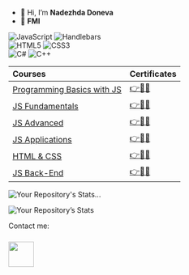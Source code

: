 - 👋 Hi, I’m **Nadezhda Doneva**
- 👀 **FMI**

![JavaScript](https://img.shields.io/badge/javascript-%23323330.svg?style=for-the-badge&logo=javascript&logoColor=%23F7DF1E)
![Handlebars](https://img.shields.io/badge/Handlebars%20js-f0772b?style=for-the-badge&logo=handlebarsdotjs&logoColor=black)
<br>
![HTML5](https://img.shields.io/badge/html5-%23E34F26.svg?style=for-the-badge&logo=html5&logoColor=white)
![CSS3](https://img.shields.io/badge/css3-%231572B6.svg?style=for-the-badge&logo=css3&logoColor=white)
<br>
![C#](https://img.shields.io/badge/c%23-%23239120.svg?style=for-the-badge&logo=c-sharp&logoColor=white)
![C++](https://img.shields.io/badge/c++-%2300599C.svg?style=for-the-badge&logo=c%2B%2B&logoColor=white)


|**Courses**|**Certificates**|
|:---|:---|
|<a href="https://softuni.bg/trainings/3622/programming-basics-with-javascript-january-2022"> Programming Basics with JS </a>| <a href="https://softuni.bg/certificates/details/124510/a874bf50"> 👉📜✅</a> |
|<a href="https://softuni.bg/trainings/3732/programming-fundamentals-with-javascript-may-2022"> JS Fundamentals </a>| <a href="https://softuni.bg/certificates/details/139117/fef71e80"> 👉📜✅</a> |
|<a href="https://softuni.bg/trainings/3846/js-advanced-september-2022"> JS Advanced </a>| <a href="https://softuni.bg/certificates/details/145363/7ae375fd"> 👉📜✅</a> |
|<a href="https://softuni.bg/trainings/3847/js-applications-october-2022"> JS Applications </a>| <a href="https://softuni.bg/certificates/details/149767/f0cb6234"> 👉📜✅</a> |
|<a href="https://softuni.bg/trainings/4114/html-and-css-may-2023"> HTML & CSS </a>| <a href="https://softuni.bg/certificates/details/174782/815c1100"> 👉📜✅</a> |
|<a href="https://softuni.bg/trainings/4111/js-back-end-may-2023"> JS Back-End </a>| <a href="https://softuni.bg/certificates/details/182070/1f413760"> 👉📜✅</a> |


![Your Repository's Stats](https://github-readme-stats.vercel.app/api/top-langs/?username=NadezhdaDoneva&theme=blue-green)...

![Your Repository’s Stats](https://github-readme-stats.vercel.app/api?username=NadezhdaDoneva&show_icons=true)


Contact me:
### <p> <a href=https://www.linkedin.com/in/nadezhda-doneva-100120249/><img height="50em" src="https://www.mhe-sme.org/wp-content/uploads/2017/12/linkedin-icon.png" /><a/>
<!---
NadezhdaDoneva/NadezhdaDoneva is a ✨ special ✨ repository because its `README.md` (this file) appears on your GitHub profile.
You can click the Preview link to take a look at your changes.
--->
